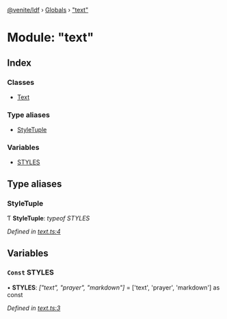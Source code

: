 [@venite/ldf](../README.md) › [Globals](../globals.md) › ["text"](_text_.md)

# Module: "text"

## Index

### Classes

* [Text](../classes/_text_.text.md)

### Type aliases

* [StyleTuple](_text_.md#styletuple)

### Variables

* [STYLES](_text_.md#const-styles)

## Type aliases

###  StyleTuple

Ƭ **StyleTuple**: *typeof STYLES*

*Defined in [text.ts:4](https://github.com/gbj/venite/blob/73c8732/ldf/src/text.ts#L4)*

## Variables

### `Const` STYLES

• **STYLES**: *["text", "prayer", "markdown"]* = ['text', 'prayer', 'markdown'] as const

*Defined in [text.ts:3](https://github.com/gbj/venite/blob/73c8732/ldf/src/text.ts#L3)*
